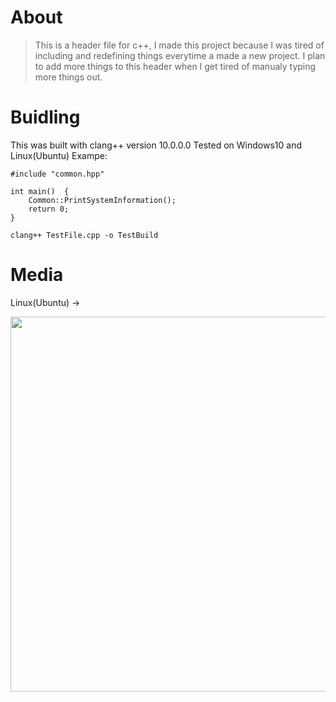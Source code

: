 # About
> This is a header file for c++, I made this project because I was tired of including and redefining things everytime a made a new project.
> I plan to add more things to this header when I get tired of manualy typing more things out.
# Buidling
This was built with clang++ version 10.0.0.0
Tested on Windows10 and Linux(Ubuntu)
Exampe:
```
#include "common.hpp"

int main()  {
    Common::PrintSystemInformation();
    return 0;
}

clang++ TestFile.cpp -o TestBuild
```
# Media
Linux(Ubuntu) ->

<img width=1000 height=600 src="https://cdn.discordapp.com/attachments/764959698888687616/960016829366038538/ubuntuMedia.png" />
